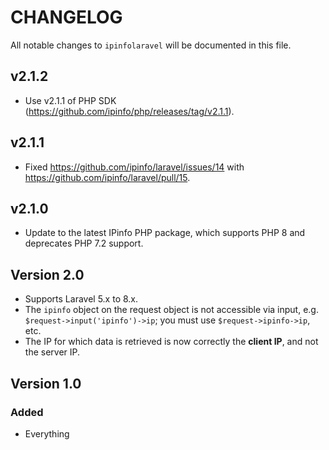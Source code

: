 # CHANGELOG

All notable changes to `ipinfolaravel` will be documented in this file.

## v2.1.2

- Use v2.1.1 of PHP SDK (https://github.com/ipinfo/php/releases/tag/v2.1.1).

## v2.1.1

- Fixed https://github.com/ipinfo/laravel/issues/14 with
  https://github.com/ipinfo/laravel/pull/15.

## v2.1.0

- Update to the latest IPinfo PHP package, which supports PHP 8 and deprecates
  PHP 7.2 support.

## Version 2.0

- Supports Laravel 5.x to 8.x.
- The `ipinfo` object on the request object is not accessible via input, e.g.
  `$request->input('ipinfo')->ip`; you must use `$request->ipinfo->ip`, etc.
- The IP for which data is retrieved is now correctly the **client IP**, and
  not the server IP.

## Version 1.0

### Added

- Everything
